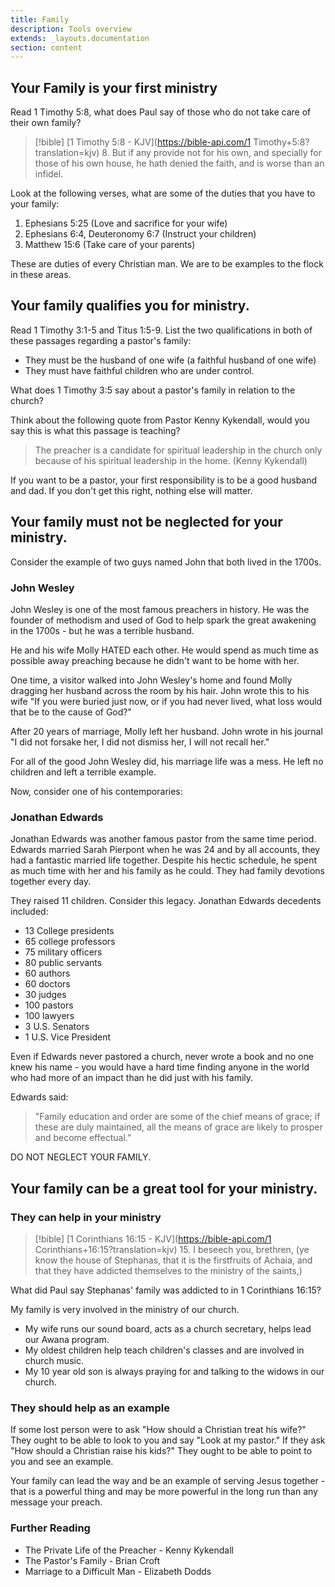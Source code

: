 ```yaml
---
title: Family
description: Tools overview
extends: _layouts.documentation
section: content
---
```


## Your Family is your first ministry

Read 1 Timothy 5:8, what does Paul say of those who do not take care of their own family?

> [!bible] [1 Timothy 5:8 - KJV](https://bible-api.com/1 Timothy+5:8?translation=kjv)
> 8. But if any provide not for his own, and specially for those of his own house, he hath denied the faith, and is worse than an infidel.

Look at the following verses, what are some of the duties that you have to your family:

1. Ephesians 5:25 (Love and sacrifice for your wife)
2. Ephesians 6:4, Deuteronomy 6:7 (Instruct your children)
3. Matthew 15:6 (Take care of your parents)

These are duties of every Christian man.  We are to be examples to the flock in these areas.

## Your family qualifies you for ministry.

Read 1 Timothy 3:1-5 and Titus 1:5-9.  List the two qualifications in both of these passages regarding a pastor's family:

- They must be the husband of one wife (a faithful husband of one wife)
- They must have faithful children who are under control.

What does 1 Timothy 3:5 say about a pastor's family in relation to the church?

Think about the following quote from Pastor Kenny Kykendall, would you say this is what this passage is teaching?

> The preacher is a candidate for spiritual leadership in the church only because of his spiritual leadership in the home. (Kenny Kykendall)


If you want to be a pastor, your first responsibility is to be a good husband and dad.  If you don't get this right, nothing else will matter.

## Your family must not be neglected for your ministry.

Consider the example of two guys named John that both lived in the 1700s.

### John Wesley

John Wesley is one of the most famous preachers in history.  He was the founder of methodism and used of God to help spark the great awakening in the 1700s - but he was a terrible husband.

He and his wife Molly HATED each other.  He would spend as much time as possible away preaching because he didn't want to be home with her.  

One time, a visitor walked into John Wesley's home and found Molly dragging her husband across the room by his hair.  John wrote this to his wife "If you were buried just now, or if you had never lived, what loss would that be to the cause of God?"

After 20 years of marriage, Molly left her husband.  John wrote in his journal "I did not forsake her, I did not dismiss her, I will not recall her."

For all of the good John Wesley did, his marriage life was a mess.  He left no children and left a terrible example.

Now, consider one of his contemporaries:

### Jonathan Edwards

Jonathan Edwards was another famous pastor from the same time period.  Edwards married Sarah Pierpont when he was 24 and by all accounts, they had a fantastic married life together.  Despite his hectic schedule, he spent as much time with her and his family as he could.  They had family devotions together every day.

They raised 11 children.  Consider this legacy.  Jonathan Edwards decedents included:
- 13 College presidents
- 65 college professors
- 75 military officers
- 80 public servants
- 60 authors
- 60 doctors
- 30 judges
- 100 pastors
- 100 lawyers 
- 3 U.S. Senators
- 1 U.S. Vice President

Even if Edwards never pastored a church, never wrote a book and no one knew his name - you would have a hard time finding anyone in the world who had more of an impact than he did just with his family.

Edwards said:

> "Family education and order are some of the chief means of grace; if these are duly maintained, all the means of grace are likely to prosper and become effectual.”


DO NOT NEGLECT YOUR FAMILY.  

## Your family can be a great tool for your ministry.

### They can help in your ministry

> [!bible] [1 Corinthians 16:15 - KJV](https://bible-api.com/1 Corinthians+16:15?translation=kjv)
> 15. I beseech you, brethren, (ye know the house of Stephanas, that it is the firstfruits of Achaia, and
that they have addicted themselves to the ministry of the saints,)

What did Paul say Stephanas' family was addicted to in 1 Corinthians 16:15?

My family is very involved in the ministry of our church.
- My wife runs our sound board, acts as a church secretary, helps lead our Awana program.
- My oldest children help teach children's classes and are involved in church music.
- My 10 year old son is always praying for and talking to the widows in our church.

### They should help as an example

If some lost person were to ask "How should a Christian treat his wife?" They ought to be able to look to you and say "Look at my pastor."  If they ask "How should a Christian raise his kids?"  They ought to be able to point to you and see an example.

Your family can lead the way and be an example of serving Jesus together - that is a powerful thing and may be more powerful in the long run than any message your preach.

### Further Reading

- The Private Life of the Preacher - Kenny Kykendall
- The Pastor's Family - Brian Croft
- Marriage to a Difficult Man - Elizabeth Dodds

